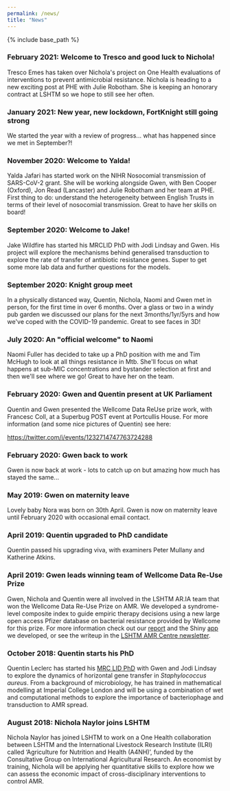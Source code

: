 ```yaml
---
permalink: /news/
title: "News"
---
```


{% include base_path %}

### February 2021: Welcome to Tresco and good luck to Nichola!

Tresco Emes has taken over Nichola's project on One Health evaluations of interventions to prevent antimicrobial resistance. Nichola is heading to a new exciting post at PHE with Julie Robotham. She is keeping an honorary contract at LSHTM so we hope to still see her often. 

### January 2021: New year, new lockdown, FortKnight still going strong

We started the year with a review of progress... what has happened since we met in September?! 

### November 2020: Welcome to Yalda!

Yalda Jafari has started work on the NIHR Nosocomial transmission of SARS-CoV-2 grant. She will be working alongside Gwen, with Ben Cooper (Oxford), Jon Read (Lancaster) and Julie Robotham and her team at PHE. First thing to do: understand the heterogeneity between English Trusts in terms of their level of nosocomial transmission. Great to have her skills on board! 

### September 2020: Welcome to Jake!

Jake Wildfire has started his MRCLID PhD with Jodi Lindsay and Gwen. His project will explore the mechanisms behind generalised transduction to explore the rate of transfer of antibiotic resistance genes. Super to get some more lab data and further questions for the models. 

### September 2020: Knight group meet 

In a physically distanced way, Quentin, Nichola, Naomi and Gwen met in person, for the first time in over 6 months. Over a glass or two in a windy pub garden we discussed our plans for the next 3months/1yr/5yrs and how we've coped with the COVID-19 pandemic. Great to see faces in 3D! 

### July 2020: An "official welcome" to Naomi

Naomi Fuller has decided to take up a PhD position with me and Tim McHugh to look at all things resistance in Mtb. She'll focus on what happens at sub-MIC concentrations and bystander selection at first and then we'll see where we go! Great to have her on the team. 

### February 2020: Gwen and Quentin present at UK Parliament

Quentin and Gwen presented the Wellcome Data ReUse prize work, with Francesc Coll, at a Superbug POST event at Portcullis House. For more information (and some nice pictures of Quentin) see here: 

https://twitter.com/i/events/1232714747763724288

### February 2020: Gwen back to work

Gwen is now back at work - lots to catch up on but amazing how much has stayed the same...

### May 2019: Gwen on maternity leave

Lovely baby Nora was born on 30th April. Gwen is now on maternity leave until February 2020 with occasional email contact. 

### April 2019: Quentin upgraded to PhD candidate

Quentin passed his upgrading viva, with examiners Peter Mullany and Katherine Atkins. 

### April 2019: Gwen leads winning team of Wellcome Data Re-Use Prize

Gwen, Nichola and Quentin were all involved in the LSHTM AR.IA team that won the Wellcome Data Re-Use Prize on AMR. We developed a syndrome-level composite index to guide empiric therapy decisions using a new large open access Pfizer database on bacterial resistance provided by Wellcome for this prize. For more information check out our [report](https://www.synapse.org/#!Synapse:syn18201040/wiki/588540) and the Shiny [app](https://gwenknight.shinyapps.io/empiric_prescribing/) we developed, or see the writeup in the [LSHTM AMR Centre newsletter](https://us14.campaign-archive.com/?u=df3850780881af5c9b292f260&id=22095d320b). 

### October 2018: Quentin starts his PhD

Quentin Leclerc has started his [MRC LID PhD](http://mrc-lid.lshtm.ac.uk/studentshipcohort/) with Gwen and Jodi Lindsay to explore the dynamics of horizontal gene transfer in *Staphylococcus aureus*. From a background of microbiology, he has trained in mathematical modelling at Imperial College London and will be using a combination of wet and computational methods to explore the importance of bacteriophage and transduction to AMR spread. 

### August 2018: Nichola Naylor joins LSHTM

Nichola Naylor has joined LSHTM to work on a One Health collaboration between LSHTM and the International Livestock Research Institute (ILRI) called ‘Agriculture for Nutrition and Health (A4NH)’, funded by the Consultative Group on International Agricultural Research. An economist by training, Nichola will be applying her quantitative skills to explore how we can assess the economic impact of cross-disciplinary interventions to control AMR. 
